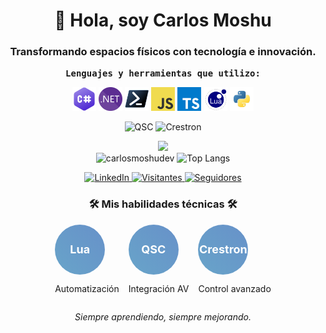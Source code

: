 <div align="center">

  <!-- Encabezado -->
  <h1>👋 Hola, soy Carlos Moshu</h1>
  <h3>Transformando espacios físicos con tecnología e innovación.</h3>

  <!-- Tecnologías y herramientas -->
  <p>
    <samp>
      <b>Lenguajes y herramientas que utilizo:</b>
    </samp>
  </p>
  
  <!-- Iconos de tecnologías -->
  <p>
    <img height="38" alt="C#" src="https://raw.githubusercontent.com/github/explore/main/topics/csharp/csharp.png">
    <img height="38" alt=".NET" src="https://raw.githubusercontent.com/github/explore/main/topics/dotnet/dotnet.png">
    <img height="38" alt="PowerShell" src="https://raw.githubusercontent.com/github/explore/main/topics/powershell/powershell.png">
    <img height="38" alt="JavaScript" src="https://raw.githubusercontent.com/github/explore/main/topics/javascript/javascript.png">
    <img height="38" alt="TypeScript" src="https://raw.githubusercontent.com/github/explore/main/topics/typescript/typescript.png">
    <img height="38" alt="Lua" src="https://raw.githubusercontent.com/github/explore/main/topics/lua/lua.png">
    <img height="38" alt="Python" src="https://raw.githubusercontent.com/github/explore/main/topics/python/python.png">
  </p>
  <p>
    <img height="38" alt="QSC" src="https://seeklogo.com/images/Q/qsc-audio-logo-114239.png">
    <img height="38" alt="Crestron" src="https://seeklogo.com/images/C/crestron-logo-114239.png">
  </p>

  <!-- Tipografía animada -->
  <img src="https://readme-typing-svg.herokuapp.com?font=Iosevka&size=20&duration=3000&color=68A4C9&center=true&width=600&lines=Pasión+por+la+tecnología+y+la+digitalización.;Especialista+en+QSC+y+Crestron.;Integración+AV+con+precisión.;Amante+de+interfaces+eficientes+y+modernas.">
  
  <!-- Estadísticas -->
  <div align="center">
    <img src="https://github-readme-stats.vercel.app/api?username=carlosmoshudev&show_icons=true&theme=radical&hide_border=true&locale=es" alt="carlosmoshudev">
    <img src="https://github-readme-stats.vercel.app/api/top-langs/?username=carlosmoshudev&langs_count=6&layout=compact&theme=radical&hide_border=true&locale=es" alt="Top Langs">
  </div>

  <!-- Badges -->
  <p>
    <a href="https://www.linkedin.com/in/carlos-moshu/">
      <img src="https://img.shields.io/badge/LinkedIn-blue?logo=linkedin&labelColor=blue" alt="LinkedIn">
    </a>
    <a href="https://github.com/carlosmoshudev">
      <img src="https://komarev.com/ghpvc/?username=carlosmoshudev&label=Visitantes&logo=GitHub&color=brightgreen" alt="Visitantes">
    </a>
    <a href="https://github.com/carlosmoshudev">
      <img src="https://img.shields.io/github/followers/carlosmoshudev?label=Seguidores&logo=GitHub&color=brightgreen" alt="Seguidores">
    </a>
  </p>

  <!-- Elemento innovador -->
  <div align="center">
    <h3>🛠️ Mis habilidades técnicas 🛠️</h3>
    <div style="display: flex; justify-content: center; gap: 15px;">
      <div style="text-align: center;">
        <div style="width: 80px; height: 80px; border-radius: 50%; background: linear-gradient(45deg, #68A4C9, #6791c9); line-height: 80px; color: white; font-size: 18px; font-weight: bold;">
          Lua
        </div>
        <p>Automatización</p>
      </div>
      <div style="text-align: center;">
        <div style="width: 80px; height: 80px; border-radius: 50%; background: linear-gradient(45deg, #68A4C9, #6791c9); line-height: 80px; color: white; font-size: 18px; font-weight: bold;">
          QSC
        </div>
        <p>Integración AV</p>
      </div>
      <div style="text-align: center;">
        <div style="width: 80px; height: 80px; border-radius: 50%; background: linear-gradient(45deg, #68A4C9, #6791c9); line-height: 80px; color: white; font-size: 18px; font-weight: bold;">
          Crestron
        </div>
        <p>Control avanzado</p>
      </div>
    </div>
    <p><i>Siempre aprendiendo, siempre mejorando.</i></p>
  </div>

</div>
